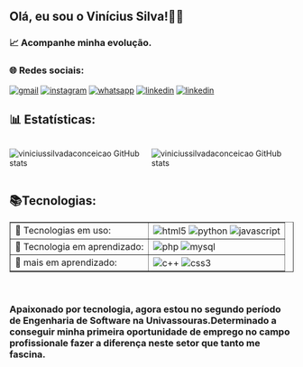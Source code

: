 ## Olá, eu sou o Vinícius Silva!🖐🏾
### 📈 Acompanhe minha evolução.
### 🌐 Redes sociais:
[![gmail](https://img.shields.io/badge/Gmail-D14836?style=for-the-badge&logo=gmail&logoColor=white)](mailto:viniscdeza@gmail.com)
[![instagram](https://img.shields.io/badge/Instagram-E4405F?style=for-the-badge&logo=instagram&logoColor=white)](https://www.instagram.com/vinicsilvcon?igsh=eTUxYm81bmJqMDN5&utm_source=qr)
[![whatsapp](https://img.shields.io/badge/WhatsApp-25D366?style=for-the-badge&logo=whatsapp&logoColor=white)](Https://wa.me/5522992240688)
[![linkedin](https://img.shields.io/badge/LinkedIn-0077B5?style=for-the-badge&logo=linkedin&logoColor=white)](https://www.linkedin.com/in/vinicius-silva-sc)
[![linkedin](https://img.shields.io/badge/TikTok-000000?style=for-the-badge&logo=tiktok&logoColor=white)](https://www.tiktok.com/@vinicim.022?_t=8lkGNqAlXs5&_r=1)


## 📊 Estatísticas:
<div style="display: flex; justify-content: space-around;">

![ viniciussilvadaconceicao GitHub stats](https://github-readme-stats.vercel.app/api?username=viniciussilvadaconceicao&show_icons=true&theme=dracula )

![ viniciussilvadaconceicao GitHub stats](https://github-readme-stats.vercel.app/api/top-langs/?username=viniciussilvadaconceicao&theme=blue-green)
</div>

## 📚Tecnologias: 
<table border>
    <tbody>
        <tr>
            <td>📌 Tecnologias em uso:</td>
            <td>
                <div style="display: inline_block">
                    <img align="center" alt="html5" src="https://img.shields.io/badge/HTML5-E34F26?style=for-the-badge&logo=html5&logoColor=white"/>
                    <img align="center" alt="python" src="https://img.shields.io/badge/Python-14354C?style=for-the-badge&logo=python&logoColor=white"/>
                    <img align="center" alt="javascript" src="https://img.shields.io/badge/JavaScript-F7DF1E?style=for-the-badge&logo=javascript&logoColor=black"/ >
                </div>
            </td>
        </tr>
        <tr>
            <td>📌 Tecnologia em aprendizado:</td>
            <td>
                <div style="display: inline_block">
                    <img align="center" alt="php" src="https://img.shields.io/badge/PHP-777BB4?style=for-the-badge&logo=php&logoColor=white"/>
                    <img align="center" alt="mysql" src="https://img.shields.io/badge/MySQL-00000F?style=for-the-badge&logo=mysql&logoColor=white"/>
                </div>
            </td>
        </tr>
        <tr>
            <td> 📌 mais em aprendizado:</td>
            <td>
                <div style="display: inline_block">
                    <img align="center" alt="c++" src="https://img.shields.io/badge/C%2B%2B-00599C?style=for-the-badge&logo=c%2B%2B&logoColor=white"/>
                    <img align="center" alt="css3" src="https://img.shields.io/badge/CSS3-1572B6?style=for-the-badge&logo=css3&logoColor=white"/>
                </div>
            </td>
        </tr>
    </tbody>
</table>
</br>

### Apaixonado por tecnologia, agora estou no segundo período de Engenharia de Software na Univassouras.Determinado a conseguir minha primeira oportunidade de emprego no campo profissionale fazer a diferença neste setor que tanto me fascina.


